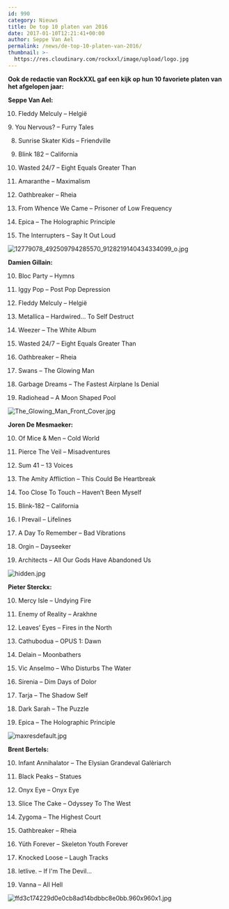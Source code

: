 ```yaml
---
id: 990
category: Nieuws
title: De top 10 platen van 2016
date: 2017-01-10T12:21:41+00:00
author: Seppe Van Ael
permalink: /news/de-top-10-platen-van-2016/
thumbnail: >-
  https://res.cloudinary.com/rockxxl/image/upload/logo.jpg
---
```

**Ook de redactie van RockXXL gaf een kijk op hun 10 favoriete platen van het afgelopen jaar:**

**Seppe Van Ael:**

10. Fleddy Melculy – Helgië

9. You Nervous? – Furry Tales

8. Sunrise Skater Kids – Friendville

7. Blink 182 – California

6. Wasted 24/7 – Eight Equals Greater Than

5. Amaranthe – Maximalism

4. Oathbreaker – Rheia

3. From Whence We Came – Prisoner of Low Frequency

2. Epica – The Holographic Principle

1. The Interrupters – Say It Out Loud

![12779078_492509794285570_9128219140434334099_o.jpg](https://res.cloudinary.com/rockxxl/image/upload/12779078_492509794285570_9128219140434334099_o.jpg)

**Damien Gillain:**

10. Bloc Party – Hymns

9. Iggy Pop – Post Pop Depression

8. Fleddy Melculy – Helgië

7. Metallica – Hardwired… To Self Destruct

6. Weezer – The White Album

5. Wasted 24/7 – Eight Equals Greater Than

4. Oathbreaker – Rheia

3. Swans – The Glowing Man

2. Garbage Dreams – The Fastest Airplane Is Denial

1. Radiohead – A Moon Shaped Pool

![The_Glowing_Man_Front_Cover.jpg](https://res.cloudinary.com/rockxxl/image/upload/The_Glowing_Man_Front_Cover.jpg)

**Joren De Mesmaeker:**

10. Of Mice & Men – Cold World

9. Pierce The Veil – Misadventures

8. Sum 41 – 13 Voices

7. The Amity Affliction – This Could Be Heartbreak

6. Too Close To Touch – Haven’t Been Myself

5. Blink-182 – California

4. I Prevail – Lifelines

3. A Day To Remember – Bad Vibrations

2. Orgin – Dayseeker

1. Architects – All Our Gods Have Abandoned Us

![hidden.jpg](https://res.cloudinary.com/rockxxl/image/upload/hidden.jpg)

**Pieter Sterckx:**

10. Mercy Isle – Undying Fire

9. Enemy of Reality – Arakhne

8. Leaves’ Eyes – Fires in the North

7. Cathubodua – OPUS 1: Dawn

6. Delain – Moonbathers

5. Vic Anselmo – Who Disturbs The Water

4. Sirenia – Dim Days of Dolor

3. Tarja – The Shadow Self

2. Dark Sarah – The Puzzle

1. Epica – The Holographic Principle

![maxresdefault.jpg](https://res.cloudinary.com/rockxxl/image/upload/maxresdefault.jpg)

**Brent Bertels:**

10. Infant Annihalator – The Elysian Grandeval Galèriarch

9. Black Peaks – Statues

8. Onyx Eye – Onyx Eye

7. Slice The Cake – Odyssey To The West

6. Zygoma – The Highest Court

5. Oathbreaker – Rheia

4. Yüth Forever – Skeleton Youth Forever

3. Knocked Loose – Laugh Tracks

2. letlive. – If I'm The Devil…

1. Vanna – All Hell

![ffd3c174229d0e0cb8ad14bdbbc8e0bb.960x960x1.jpg](https://res.cloudinary.com/rockxxl/image/upload/ffd3c174229d0e0cb8ad14bdbbc8e0bb.960x960x1.jpg)